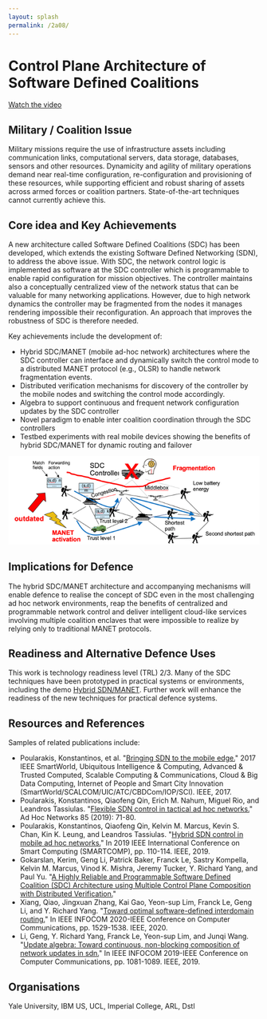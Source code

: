 ```yaml
---
layout: splash
permalink: /2a08/
---
```


# Control Plane Architecture of Software Defined Coalitions
[Watch the video](https://ibm.box.com/v/Showcase-2a08-video)

## Military / Coalition Issue
Military missions require the use of infrastructure assets including communication links, computational servers, data
storage, databases, sensors and other resources. Dynamicity and agility of military operations demand near real-time
configuration, re-configuration and provisioning of these resources, while supporting efficient and robust sharing of
assets across armed forces or coalition partners. State-of-the-art techniques cannot currently achieve this.

## Core idea and Key Achievements
A new architecture called Software Defined Coalitions (SDC) has been developed, which extends the existing Software
Defined Networking (SDN), to address the above issue. With SDC, the network control logic is implemented as software
at the SDC controller which is programmable to enable rapid configuration for mission objectives. The controller
maintains also a conceptually centralized view of the network status that can be valuable for many networking
applications. However, due to high network dynamics the controller may be fragmented from the nodes it manages
rendering impossible their reconfiguration. An approach that improves the robustness of SDC is therefore needed.

Key achievements include the development of:
* Hybrid SDC/MANET (mobile ad-hoc network) architectures where the SDC controller can interface and dynamically
  switch the control mode to a distributed MANET protocol (e.g., OLSR) to handle network fragmentation events. 
* Distributed verification mechanisms for discovery of the controller by the mobile nodes and switching the control
  mode accordingly. 
* Algebra to support continuous and frequent network configuration updates by the SDC controller
* Novel paradigm to enable inter coalition coordination through the SDC controllers
* Testbed experiments with real mobile devices showing the benefits of hybrid SDC/MANET for dynamic routing and
  failover

![image info](/dais/achievements/images/2a08-figure1.png)

## Implications for Defence
The hybrid SDC/MANET architecture and accompanying mechanisms will enable defence to realise the concept of SDC even
in the most challenging ad hoc network environments, reap the benefits of centralized and programmable network
control and deliver intelligent cloud-like services involving multiple coalition enclaves that were impossible to
realize by relying only to traditional MANET protocols. 

## Readiness and Alternative Defence Uses
This work is technology readiness level (TRL) 2/3. Many of the SDC techniques have been prototyped in practical
systems or environments, including the demo [Hybrid SDN/MANET](/doc-4399/). Further work will enhance the readiness
of the new techniques for practical defence systems. 

## Resources and References
Samples of related publications include: 
* Poularakis, Konstantinos, et al.
  "[Bringing SDN to the mobile edge.](/doc-1392/)"
  2017 IEEE SmartWorld, Ubiquitous Intelligence & Computing, Advanced & Trusted Computed, Scalable Computing & Communications, Cloud & Big Data Computing, Internet of People and Smart City Innovation (SmartWorld/SCALCOM/UIC/ATC/CBDCom/IOP/SCI). IEEE, 2017.
* Poularakis, Konstantinos, Qiaofeng Qin, Erich M. Nahum, Miguel Rio, and Leandros Tassiulas.
  "[Flexible SDN control in tactical ad hoc networks.](/doc-3055/)"
  Ad Hoc Networks 85 (2019): 71-80.
* Poularakis, Konstantinos, Qiaofeng Qin, Kelvin M. Marcus, Kevin S. Chan, Kin K. Leung, and Leandros Tassiulas.
  "[Hybrid SDN control in mobile ad hoc networks.](/doc-4101/)"
  In 2019 IEEE International Conference on Smart Computing (SMARTCOMP), pp. 110-114. IEEE, 2019.
* Gokarslan, Kerim, Geng Li, Patrick Baker, Franck Le, Sastry Kompella, Kelvin M. Marcus, Vinod K. Mishra, Jeremy Tucker, Y. Richard Yang, and Paul Yu.
  "[A Highly Reliable and Programmable Software Defined Coalition (SDC) Architecture using Multiple Control Plane Composition with Distributed Verification.](/doc-5897/)"
* Xiang, Qiao, Jingxuan Zhang, Kai Gao, Yeon-sup Lim, Franck Le, Geng Li, and Y. Richard Yang.
  "[Toward optimal software-defined interdomain routing.](/doc-5524/)"
  In IEEE INFOCOM 2020-IEEE Conference on Computer Communications, pp. 1529-1538. IEEE, 2020.
* Li, Geng, Y. Richard Yang, Franck Le, Yeon-sup Lim, and Junqi Wang.
  "[Update algebra: Toward continuous, non-blocking composition of network updates in sdn.](/doc-3834/)"
  In IEEE INFOCOM 2019-IEEE Conference on Computer Communications, pp. 1081-1089. IEEE, 2019.

## Organisations
Yale University, IBM US, UCL, Imperial College, ARL, Dstl
